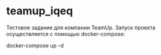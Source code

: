 # teamup_iqeq
Тестовое задание для компании TeamUp.
Запуск проекта осуществляется с помощью docker-compose:

docker-compose up -d
